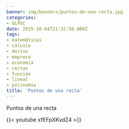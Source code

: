 ```yaml
---
banner: img/banners/puntos-de-una-recta.jpg
categories:
- ULPGC
date: 2015-10-04T21:32:58.000Z
tags:
- matemáticas
- cálculo
- derive
- empresa
- economía
- rectas
- función
- lineal
- polinomio
title: 'Puntos de una recta'
---
```


Puntos de una recta

{{< youtube xfEFpXKvdZ4 >}}
